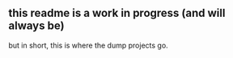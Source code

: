 ## this readme is a work in progress (and will always be)

but in short, this is where the dump projects go.
